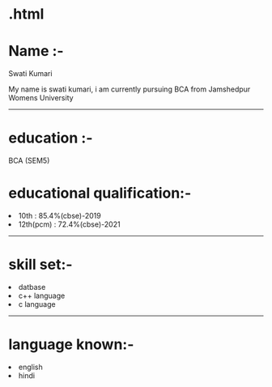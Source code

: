 # .html
</html>
<!DOCTYPE html>
<html lang="en">
<head>
    <title>Resume</title>
</head>
<body>
    <title>Resume</title>
    <h1>Name :-</h1>
    <p>Swati Kumari</p>
    <p> My name is swati kumari, i am currently pursuing BCA from Jamshedpur Womens University</p>
    <hr>
    <div><h1>education :-</h1>
    <p>BCA (SEM5)</p>
    <div><h1>educational qualification:-</h1> 
    <li>10th : 85.4%(cbse)-2019</li>
    <li>12th(pcm) : 72.4%(cbse)-2021</li></div>
    <hr>
    </div><h1>skill set:-</h1>
    <li>datbase</li>
    <li>c++ language</li>
    <li>c language</li>
        <hr>
    <div><h1>language known:-</h1>
    <li>english</li>
    <li>hindi</li></div>
</body>
</html>
